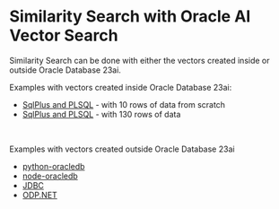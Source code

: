 # Similarity Search with Oracle AI Vector Search

Similarity Search can be done with either the vectors created inside or outside Oracle Database 23ai.

Examples with vectors created inside Oracle Database 23ai:
- [SqlPlus and PLSQL](../ONNX/Create%20vector%20via%20vector_embedding.md) - with 10 rows of data from scratch
- [SqlPlus and PLSQL](../ONNX/Vetorize%20more%20data.md) - with 130 rows of data 


<br>

Examples with vectors created outside Oracle Database 23ai
- [python-oracledb](../python-oracledb/README.md)
- [node-oracledb](../node-oracledb/README.md)
- [JDBC](../jdbc/ai-vector-search-oracle-jdbc-examples-main/README.md)
- [ODP.NET](../odp.net/README.md)
